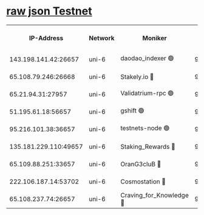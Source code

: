 [raw json Testnet](https://rpc-check.junot.stavr.tech/junot/rpc-junot-result.json)
=


<table><tr><th>IP-Address</th><th>Network</th><th>Moniker</th><th>Latest Block Height</th><th>Earliest Block Height</th><th>Catching Up</th><th>Tx Index</th><th>Voting Power</th><th>Scan Time</th></tr><tr><td>143.198.141.42:26657</td><td>uni-6</td><td>daodao_indexer 🟢</td><td>9221482</td><td>1</td><td>False</td><td>off</td><td>0</td><td>2024-03-25T19:51:40.309168483UTC</td></tr><tr><td>65.108.79.246:26668</td><td>uni-6</td><td>Stakely.io 🔴</td><td>9221475</td><td>1570872</td><td>False</td><td>on</td><td>11</td><td>2024-03-25T19:51:22.466511979UTC</td></tr><tr><td>65.21.94.31:27957</td><td>uni-6</td><td>Validatrium-rpc 🟢</td><td>9221474</td><td>2943363</td><td>False</td><td>on</td><td>0</td><td>2024-03-25T19:51:18.080000796UTC</td></tr><tr><td>51.195.61.18:56657</td><td>uni-6</td><td>gshift 🟢</td><td>9221469</td><td>7691417</td><td>False</td><td>on</td><td>0</td><td>2024-03-25T19:51:05.026040374UTC</td></tr><tr><td>95.216.101.38:36657</td><td>uni-6</td><td>testnets-node 🟢</td><td>9221476</td><td>8116304</td><td>False</td><td>on</td><td>0</td><td>2024-03-25T19:51:24.823944395UTC</td></tr><tr><td>135.181.229.110:49657</td><td>uni-6</td><td>Staking_Rewards 🔴</td><td>9221485</td><td>8388763</td><td>False</td><td>on</td><td>1008</td><td>2024-03-25T19:51:47.058920563UTC</td></tr><tr><td>65.109.88.251:33657</td><td>uni-6</td><td>OranG3cluB 🔴</td><td>9221484</td><td>8418953</td><td>False</td><td>on</td><td>11</td><td>2024-03-25T19:51:44.693460853UTC</td></tr><tr><td>222.106.187.14:53702</td><td>uni-6</td><td>Cosmostation 🔴</td><td>9221473</td><td>9017363</td><td>False</td><td>on</td><td>109013</td><td>2024-03-25T19:51:15.758975451UTC</td></tr><tr><td>65.108.237.74:26657</td><td>uni-6</td><td>Craving_for_Knowledge 🔴</td><td>9221481</td><td>9173581</td><td>False</td><td>on</td><td>9004</td><td>2024-03-25T19:51:37.373583920UTC</td></tr></table>